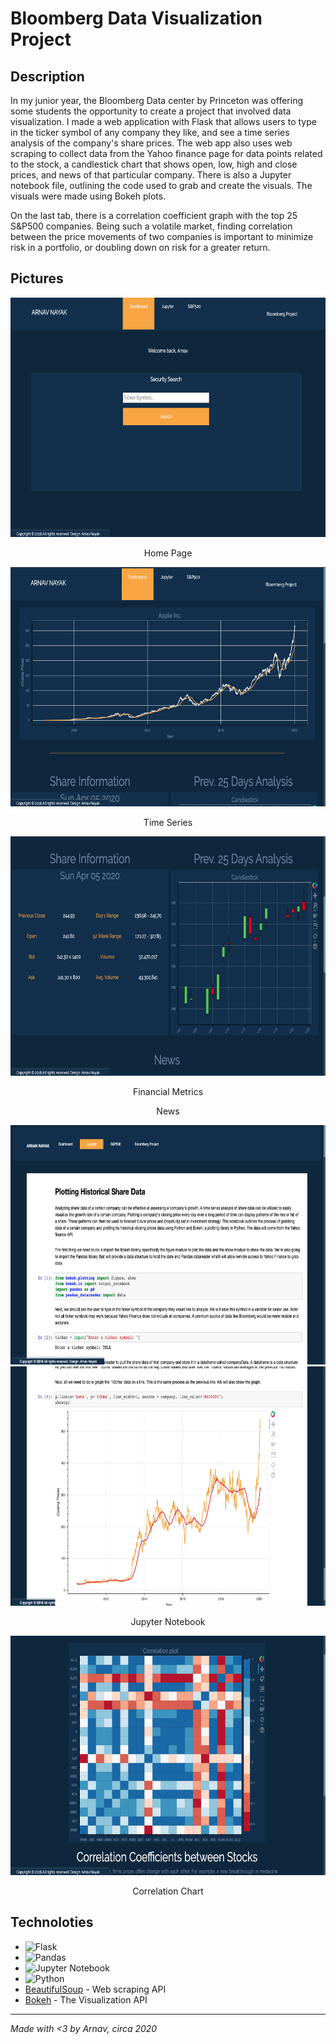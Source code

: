 # Bloomberg Data Visualization Project

## Description
In my junior year, the Bloomberg Data center by Princeton was offering some students the opportunity to create a project that involved data visualization. I made a web application with Flask that allows users to type in the ticker symbol of any company they like, and see a time series analysis of the company's share prices. The web app also uses web scraping to collect data from the Yahoo finance page for data points related to the stock, a candlestick chart that shows open, low, high and close prices, and news of that particular company. There is also a Jupyter notebook file, outlining the code used to grab and create the visuals. The visuals were made using Bokeh plots.

On the last tab, there is a correlation coefficient graph with the top 25 S&P500 companies. Being such a volatile market, finding correlation between the price movements of two companies is important to minimize risk in a portfolio, or doubling down on risk for a greater return. 

## Pictures
<div align="center">
  <img src="images/home.png" width="666" height="383">  
</div>
<p align="center">
  Home Page
</p>

<div align="center">
  <img src="images/dash1.png" width="666" height="383">  
</div>
<p align="center">
  Time Series
</p>
<div align="center">
  <img src="images/dash2.png" width="666" height="383">  
</div>
<p align="center">
  Financial Metrics
</p>

<div align="center>
  <img src="images/dash3.png" width="666" height="383">  
</div>
<p align="center">
  News
</p>
  
  <div align="center">
  <img src="images/jupyter1.png" width="666" height="383">  
  </div>
  <div>
  <img src="images/jupyter2.png" width="666" height="383">  
  </div>
  <p align="center">
  Jupyter Notebook
</p>
  
  <div>
  <img src="images/correlation.png" width="666" height="383">  
  </div>
  <p align="center">
  Correlation Chart
</p>

## Technoloties
- ![Flask](https://img.shields.io/badge/flask-%23000.svg?style=for-the-badge&logo=flask&logoColor=white)
- ![Pandas](https://img.shields.io/badge/pandas-%23150458.svg?style=for-the-badge&logo=pandas&logoColor=white)
- ![Jupyter Notebook](https://img.shields.io/badge/jupyter-%23FA0F00.svg?style=for-the-badge&logo=jupyter&logoColor=white)
- ![Python](https://img.shields.io/badge/python-3670A0?style=for-the-badge&logo=python&logoColor=ffdd54)
- [BeautifulSoup](https://www.crummy.com/software/BeautifulSoup/bs4/doc/) - Web scraping API
- [Bokeh](https://docs.bokeh.org/en/latest/index.html) - The Visualization API

---
*Made with <3 by Arnav, circa 2020*
